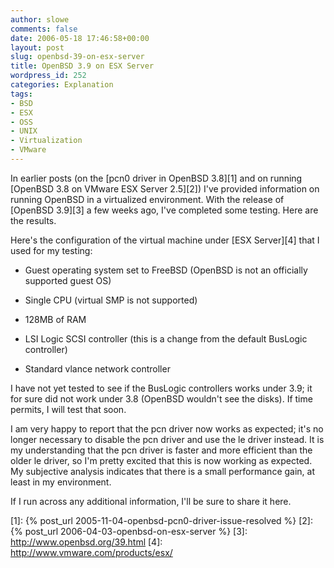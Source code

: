 ```yaml
---
author: slowe
comments: false
date: 2006-05-18 17:46:58+00:00
layout: post
slug: openbsd-39-on-esx-server
title: OpenBSD 3.9 on ESX Server
wordpress_id: 252
categories: Explanation
tags:
- BSD
- ESX
- OSS
- UNIX
- Virtualization
- VMware
---
```


In earlier posts (on the [pcn0 driver in OpenBSD 3.8][1] and on running [OpenBSD 3.8 on VMware ESX Server 2.5][2]) I've provided information on running OpenBSD in a virtualized environment. With the release of [OpenBSD 3.9][3] a few weeks ago, I've completed some testing. Here are the results.

Here's the configuration of the virtual machine under [ESX Server][4] that I used for my testing:

* Guest operating system set to FreeBSD (OpenBSD is not an officially supported guest OS)

* Single CPU (virtual SMP is not supported)

* 128MB of RAM

* LSI Logic SCSI controller (this is a change from the default BusLogic controller)

* Standard vlance network controller

I have not yet tested to see if the BusLogic controllers works under 3.9; it for sure did not work under 3.8 (OpenBSD wouldn't see the disks). If time permits, I will test that soon.

I am very happy to report that the pcn driver now works as expected; it's no longer necessary to disable the pcn driver and use the le driver instead. It is my understanding that the pcn driver is faster and more efficient than the older le driver, so I'm pretty excited that this is now working as expected. My subjective analysis indicates that there is a small performance gain, at least in my environment.

If I run across any additional information, I'll be sure to share it here.

[1]: {% post_url 2005-11-04-openbsd-pcn0-driver-issue-resolved %}
[2]: {% post_url 2006-04-03-openbsd-on-esx-server %}
[3]: http://www.openbsd.org/39.html
[4]: http://www.vmware.com/products/esx/
